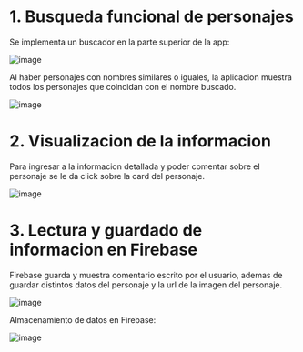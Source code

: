 # 1. Busqueda funcional de personajes

Se implementa un buscador en la parte superior de la app: 

![image](https://github.com/user-attachments/assets/4df7ed20-a77c-48fb-93f7-a90dc923f212)

Al haber personajes con nombres similares o iguales, la aplicacion muestra todos los personajes que coincidan con el nombre buscado.

![image](https://github.com/user-attachments/assets/5d55a9f1-1831-4b32-ad50-bc0545333cf8)

# 2. Visualizacion de la informacion 

Para ingresar a la informacion detallada y poder comentar sobre el personaje se le da click sobre la card del personaje.

![image](https://github.com/user-attachments/assets/8ac0277e-01f1-4ded-a48a-e774194f021e)

# 3. Lectura y guardado de informacion en Firebase

Firebase guarda y muestra comentario escrito por el usuario, ademas de guardar distintos datos del personaje y la url de la imagen del personaje.

![image](https://github.com/user-attachments/assets/24bbf145-72eb-4340-b659-819c201baa07)

Almacenamiento de datos en Firebase: 

![image](https://github.com/user-attachments/assets/d656ed27-11c7-4f86-a12e-9c43013f6a5c)
